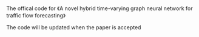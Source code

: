 The offical code for 《A novel hybrid time-varying graph neural network for traffic flow forecasting》

The code will be updated when the paper is accepted
